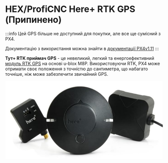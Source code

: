 # HEX/ProfiCNC Here+ RTK GPS (Припинено)

<Badge type="info" text="Discontinued" />

:::info Цей GPS більше не доступний для покупки, але все ще сумісний з PX4.

Документацію з використання можна знайти в [документації PX4v1.11](https://docs.px4.io/v1.11/en/gps_compass/rtk_gps_hex_hereplus.html)
:::

**Тут+ RTK приймач GPS** - це невеликий, легкий та енергоефективний [модуль RTK GPS](../gps_compass/rtk_gps.md) на основі u-blox M8P. Використовуючи RTK, PX4 може отримати своє положення з точністю до сантиметра, що набагато точніше, ніж може забезпечити звичайний GPS.

<img src="../../assets/hardware/gps/rtk_here_plus.jpg" />
